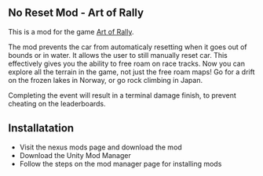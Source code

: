<!--- If you make any changes to this file, please update the read.me file as well! It's used by the mod manager, and should have the same contents as this file. --->
## No Reset Mod - Art of Rally ##

This is a mod for the game [Art of Rally](https://artofrally.com/).

The mod prevents the car from automaticaly resetting when it goes out of bounds or in water. It allows the user to still manually reset car. This effectively gives you the ability to free roam on race tracks. Now you can explore all the terrain in the game, not just the free roam maps! Go for a drift on the frozen lakes in Norway, or go rock climbing in Japan.

Completing the event will result in a terminal damage finish, to prevent cheating on the leaderboards.

## Installatation

* Visit the nexus mods page and download the mod
* Download the Unity Mod Manager
* Follow the steps on the mod manager page for installing mods
